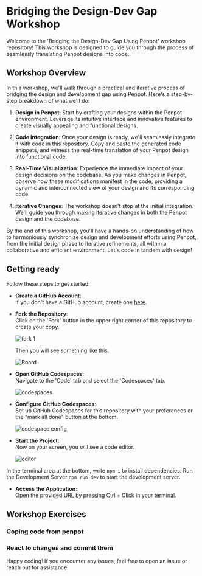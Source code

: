 # Bridging the Design-Dev Gap Workshop
Welcome to the 'Bridging the Design-Dev Gap Using Penpot' workshop repository! This workshop is designed to guide you through the process of seamlessly translating Penpot designs into code.

## Workshop Overview
In this workshop, we'll walk through a practical and iterative process of bridging the design and development gap using Penpot. Here's a step-by-step breakdown of what we'll do:

1. **Design in Penpot**:
Start by crafting your designs within the Penpot environment. Leverage its intuitive interface and innovative features to create visually appealing and functional designs.

2. **Code Integration**:
Once your design is ready, we'll seamlessly integrate it with code in this repository. Copy and paste the generated code snippets, and witness the real-time translation of your Penpot design into functional code.

3. **Real-Time Visualization**:
Experience the immediate impact of your design decisions on the codebase. As you make changes in Penpot, observe how these modifications manifest in the code, providing a dynamic and interconnected view of your design and its corresponding code.

4. **Iterative Changes**:
The workshop doesn't stop at the initial integration. We'll guide you through making iterative changes in both the Penpot design and the codebase.

By the end of this workshop, you'll have a hands-on understanding of how to harmoniously synchronize design and development efforts using Penpot, from the initial design phase to iterative refinements, all within a collaborative and efficient environment.
Let's code in tandem with design!

## Getting ready
Follow these steps to get started:

- **Create a GitHub Account**:  
  If you don't have a GitHub account, create one [here](https://github.com/signup?ref_cta=Sign+up&ref_loc=header+logged+out&ref_page=%2F&source=header-home).

- **Fork the Repository**:  
  Click on the 'Fork' button in the upper right corner of this repository to create your copy.

  ![fork 1](https://github.com/EvaMarco/Bridging-the-Design-Dev-Gap-workshop/assets/48989967/627be3fe-827f-4227-bee1-c430eb005149)

  Then you will see something like this.

  ![Board](https://github.com/EvaMarco/Bridging-the-Design-Dev-Gap-workshop/assets/48989967/589681bf-17d4-4214-bedf-5cce7196ec04)

- **Open GitHub Codespaces**:  
  Navigate to the 'Code' tab and select the 'Codespaces' tab.

  ![codespaces](https://github.com/EvaMarco/Bridging-the-Design-Dev-Gap-workshop/assets/48989967/5c72f0f6-218f-4708-9338-c2c518d799e5)

- **Configure GitHub Codespaces**:  
  Set up GitHub Codespaces for this repository with your preferences or the "mark all done" button at the bottom.

  ![codespace config](https://github.com/EvaMarco/Bridging-the-Design-Dev-Gap-workshop/assets/48989967/21e90d52-6444-4b34-b4f1-61e3bc77a0b7)

- **Start the Project**:  
  Now on your screen, you will see a code editor.

  ![editor](https://github.com/EvaMarco/Bridging-the-Design-Dev-Gap-workshop/assets/48989967/a8c67468-c370-43b2-8703-114ab0c27718)

In the terminal area at the bottom, write  `npm i` to install dependencies.
Run the Development Server `npm run dev` to start the development server.

- **Access the Application**:  
  Open the provided URL by pressing Ctrl + Click in your terminal.

## Workshop Exercises  
### Coping code from penpot

### React to changes and commit them
Happy coding! If you encounter any issues, feel free to open an issue or reach out for assistance.
